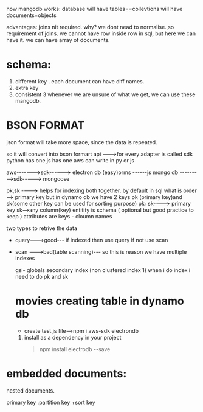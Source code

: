 how mangodb works:
database will have
tables==collevtions will have
documents=objects

advantages:
joins nit required.
why?
we dont nead to normalise.,so requirement of joins.
we cannot have row inside row in sql, but here we can have it.
we can have array of documents.

# schema:

1. different key
   . each document can have diff names.
2. extra key
3. consistent
   3 whenever we are unsure of what we get, we can use these mangodb.

# BSON FORMAT

json format will take more space, since the data is repeated.

so it will convert into bson formart
api --->for every adapter is called sdk
python has one js has one
aws can write in py or js

aws------->sdk------> electron db (easy)orms
------js
mongo db --------->sdk-----> mongoose

pk,sk ----> helps for indexing both together.
by default in sql what is order --> primary key
but in dynamo db we have 2 keys pk (primary key)and sk(some other key can be used for sorting purpose)
pk+sk----> primary key
sk-->any column(key)
entitity is schema ( optional but good practice to keep )
attributes are keys - cloumn names

two types to retrive the data

- query--->good--- if indexed then use query if not use scan
- scan --->bad(table scanning)---
  so this is reason we have multiple indexes

  gsi- globals secondary index (non clustered index 1)
  when i do index i need to do pk and sk

  # movies creating table in dynamo db

  - create test.js file-->npm i aws-sdk electrondb

  1. install as a dependency in your project
     > npm install electrodb --save

# embedded documents:

nested documents.

primary key :partition key +sort key
